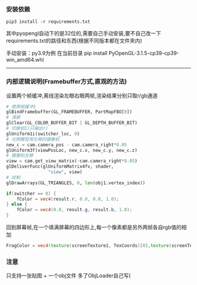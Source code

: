 ### 安装依赖

`pip3 install -r requirements.txt`

其中pyopengl自动下的是32位的,需要自己手动安装,要不自己改一下requirements.txt的路径和东西(根据不同版本都在文件夹内)

手动安装：py3.9为例 在当前目录 pip install PyOpenGL-3.1.5-cp39-cp39-win_amd64.whl

---

### 内部逻辑说明(Framebuffer方式,直观的方法)

设置两个帧缓冲,离线渲染左眼右眼两帧,渲染结果分别只取r/gb通道

```python
# 使用帧缓冲1
glBindFramebuffer(GL_FRAMEBUFFER, PartMapFBO[0])
# 清屏
glClear(GL_COLOR_BUFFER_BIT | GL_DEPTH_BUFFER_BIT)
# 切换到1(只输出r)
glUniform1i(switcher_loc, 0)
# 光照模型用左移的摄像机
new_c = cam.camera_pos - cam.camera_right*0.05 
glUniform3f(viewPosLoc, new_c.x, new_c.y, new_c.z)
# 摄像机左移
view = cam.get_view_matrix(-cam.camera_right*0.05) 
glDeliverFunc(glUniformMatrix4fv, shader,
                "view", view)
# 绘制
glDrawArrays(GL_TRIANGLES, 0, len(obj1.vertex_index))
```

```glsl
if(switcher == 0) {
    fColor = vec4(result.r, 0.0, 0.0, 1.0);
} else {
    fColor = vec4(0.0, result.g, result.b, 1.0);
}
```

回到屏幕帧,在一个填满屏幕的四边形上,每一个像素都是另外两帧各自rgb值的相加

```glsl
FragColor = vec4(texture(screenTexture1, TexCoords)[0],texture(screenTexture2, TexCoords)[1],texture(screenTexture2, TexCoords)[2], 1.0);
```

### 注意

只支持一张贴图 + 一个obj文件 多了ObjLoader自己写(